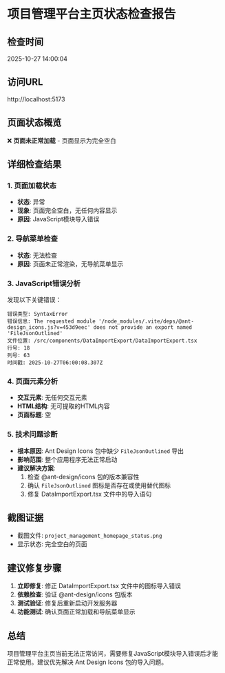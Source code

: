 # 项目管理平台主页状态检查报告

## 检查时间
2025-10-27 14:00:04

## 访问URL
http://localhost:5173

## 页面状态概览
❌ **页面未正常加载** - 页面显示为完全空白

## 详细检查结果

### 1. 页面加载状态
- **状态**: 异常
- **现象**: 页面完全空白，无任何内容显示
- **原因**: JavaScript模块导入错误

### 2. 导航菜单检查
- **状态**: 无法检查
- **原因**: 页面未正常渲染，无导航菜单显示

### 3. JavaScript错误分析
发现以下关键错误：

```
错误类型: SyntaxError
错误信息: The requested module '/node_modules/.vite/deps/@ant-design_icons.js?v=453d9eec' does not provide an export named 'FileJsonOutlined'
文件位置: /src/components/DataImportExport/DataImportExport.tsx
行号: 18
列号: 63
时间戳: 2025-10-27T06:00:08.307Z
```

### 4. 页面元素分析
- **交互元素**: 无任何交互元素
- **HTML结构**: 无可提取的HTML内容
- **页面标题**: 空

### 5. 技术问题诊断
- **根本原因**: Ant Design Icons 包中缺少 `FileJsonOutlined` 导出
- **影响范围**: 整个应用程序无法正常启动
- **建议解决方案**: 
  1. 检查 @ant-design/icons 包的版本兼容性
  2. 确认 `FileJsonOutlined` 图标是否存在或使用替代图标
  3. 修复 DataImportExport.tsx 文件中的导入语句

## 截图证据
- 截图文件: `project_management_homepage_status.png`
- 显示状态: 完全空白的页面

## 建议修复步骤
1. **立即修复**: 修正 DataImportExport.tsx 文件中的图标导入错误
2. **依赖检查**: 验证 @ant-design/icons 包版本
3. **测试验证**: 修复后重新启动开发服务器
4. **功能测试**: 确认页面正常加载和导航菜单显示

## 总结
项目管理平台主页当前无法正常访问，需要修复JavaScript模块导入错误后才能正常使用。建议优先解决 Ant Design Icons 包的导入问题。